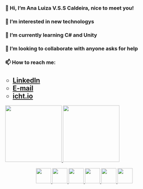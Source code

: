 <h3>👋 Hi, I’m Ana Luiza V.S.S Caldeira, nice to meet you!</h3>
<h3>👀 I’m interested in new technologys</h3>
<h3>🌱 I’m currently learning C# and Unity</h3>
<h3>💞️ I’m looking to collaborate with anyone asks for help</h3>
<h3>📫 How to reach me:</h3>
<ul type="circle"><h2>
<li><a href="https://www.linkedin.com/in/ana-luiza-valente-saroldi-sibanto-caldeira-9272ba1b6/" target="_Blank">LinkedIn</a></li>
<li><a href="mailto:anavsscaldeira@gmail.com">E-mail</a></li>
<li><a href="https://ana-vss-caldeira.itch.io/" target="_Blank">icht.io</a></li>
</h2></ul>
<div display="flex">
  <a href="https://github.com/AnaVSSCaldeira">
  <img height="180em" src="https://github-readme-stats.vercel.app/api/top-langs/?username=AnaVSSCaldeira&layout=compact&langs_count=7&theme=dracula"/>
  <img height="180em" src="https://github-readme-stats.vercel.app/api?username=AnaVSSCaldeira&show_icons=true&theme=dracula&include_all_commits=true&count_private=true"/>
</div>
<br>
<div align="center">
  <img src="https://cdn.jsdelivr.net/gh/devicons/devicon/icons/c/c-original.svg" height="48" width="48"/>
  <img src="https://cdn.jsdelivr.net/gh/devicons/devicon/icons/csharp/csharp-original.svg" height="48" width="48"/>
  <img src="https://cdn.jsdelivr.net/gh/devicons/devicon/icons/python/python-original.svg" height="48" width="48"/> 
  <img src="https://cdn.jsdelivr.net/gh/devicons/devicon/icons/html5/html5-original.svg" height="48" width="48"/> 
  <img src="https://cdn.jsdelivr.net/gh/devicons/devicon/icons/javascript/javascript-original.svg" height="48" width="48"/>
  <img src="https://cdn.jsdelivr.net/gh/devicons/devicon/icons/css3/css3-original.svg" height="48" width="48"/>
</div>

